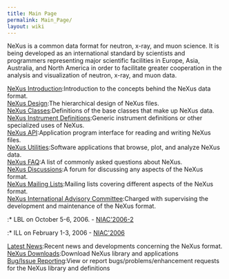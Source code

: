 ```yaml
---
title: Main Page
permalink: Main_Page/
layout: wiki
---
```


NeXus is a common data format for neutron, x-ray, and muon science. It
is being developed as an international standard by scientists and
programmers representing major scientific facilities in Europe, Asia,
Australia, and North America in order to facilitate greater cooperation
in the analysis and visualization of neutron, x-ray, and muon data.

[NeXus Introduction](Introduction "wikilink"):Introduction to the concepts behind the NeXus data format.  
[NeXus Design](Design "wikilink"):The hierarchical design of NeXus files.  
[NeXus Classes](Design#NeXus_Classes "wikilink"):Definitions of the base classes that make up NeXus data.  
[NeXus Instrument Definitions](Instruments "wikilink"):Generic instrument definitions or other specialized uses of NeXus.  
[NeXus API](Application_Program_Interface "wikilink"):Application program interface for reading and writing NeXus files.  
[NeXus Utilities](Utilities "wikilink"):Software applications that browse, plot, and analyze NeXus data.  
[NeXus FAQ](FAQ "wikilink"):A list of commonly asked questions about NeXus.  
[NeXus Discussions](Discussions "wikilink"):A forum for discussing any aspects of the NeXus format.  
[NeXus Mailing Lists](MailingLists "wikilink"):Mailing lists covering different aspects of the NeXus format.  
[NeXus International Advisory Committee](NIAC "wikilink"):Charged with supervising the development and maintenance of the NeXus format.  

:\* LBL on October 5-6, 2006. - [NIAC'2006-2](NIAC2006LBL "wikilink")

:\* ILL on February 1-3, 2006 - [NIAC'2006](NIAC2006ILL "wikilink")

[Latest News](Latest_News "wikilink"):Recent news and developments concerning the NeXus format.  
[NeXus Downloads](Download "wikilink"):Download NeXus library and applications  
[Bug/Issue Reporting](IssueReporting "wikilink"):View or report bugs/problems/enhancement requests for the NeXus library and definitions  
